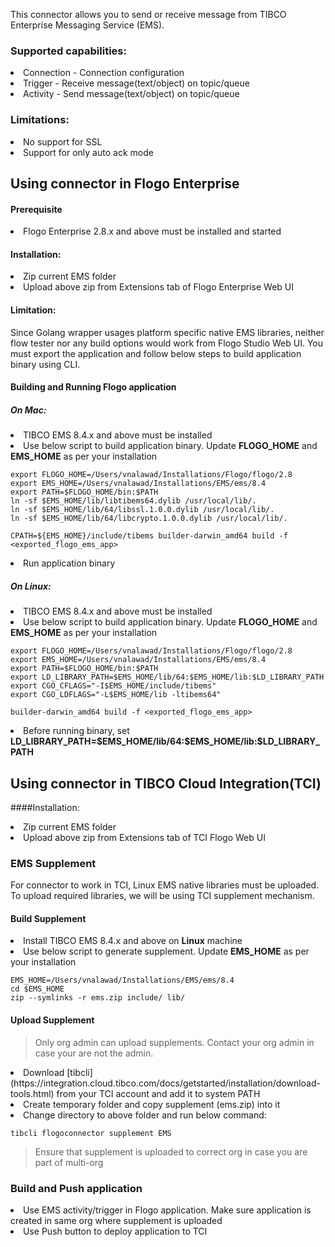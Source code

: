 This connector allows you to send or receive message from TIBCO Enterprise Messaging Service (EMS).

### Supported capabilities:
<li> Connection - Connection configuration</li>
<li> Trigger - Receive message(text/object) on topic/queue</li>
<li> Activity - Send message(text/object) on topic/queue</li>

### Limitations:
<li> No support for SSL</li>
<li> Support for only auto ack mode</li>

## Using connector in Flogo Enterprise
#### Prerequisite
<li> Flogo Enterprise 2.8.x and above must be installed and started</li>

#### Installation:
<li> Zip current EMS folder</li>
<li> Upload above zip from Extensions tab of Flogo Enterprise Web UI</li>

#### Limitation:
Since Golang wrapper usages platform specific native EMS libraries, neither flow tester nor any build options would work from Flogo Studio Web UI.
You must export the application and follow below steps to build application binary using CLI.

#### Building and Running Flogo application

##### On Mac:
<li> TIBCO EMS 8.4.x and above must be installed</li>
<li> Use below script to build application binary. Update <b>FLOGO_HOME</b> and <b>EMS_HOME</b> as per your installation</li>

```
export FLOGO_HOME=/Users/vnalawad/Installations/Flogo/flogo/2.8
export EMS_HOME=/Users/vnalawad/Installations/EMS/ems/8.4
export PATH=$FLOGO_HOME/bin:$PATH
ln -sf $EMS_HOME/lib/libtibems64.dylib /usr/local/lib/.
ln -sf $EMS_HOME/lib/64/libssl.1.0.0.dylib /usr/local/lib/.
ln -sf $EMS_HOME/lib/64/libcrypto.1.0.0.dylib /usr/local/lib/.

CPATH=${EMS_HOME}/include/tibems builder-darwin_amd64 build -f <exported_flogo_ems_app>
```
<li> Run application binary
 
##### On Linux:
<li> TIBCO EMS 8.4.x and above must be installed</li>
<li> Use below script to build application binary. Update <b>FLOGO_HOME</b> and <b>EMS_HOME</b> as per your installation</li>

```
export FLOGO_HOME=/Users/vnalawad/Installations/Flogo/flogo/2.8
export EMS_HOME=/Users/vnalawad/Installations/EMS/ems/8.4
export PATH=$FLOGO_HOME/bin:$PATH
export LD_LIBRARY_PATH=$EMS_HOME/lib/64:$EMS_HOME/lib:$LD_LIBRARY_PATH
export CGO_CFLAGS="-I$EMS_HOME/include/tibems"
export CGO_LDFLAGS="-L$EMS_HOME/lib -ltibems64"

builder-darwin_amd64 build -f <exported_flogo_ems_app>
```
<li> Before running binary, set <b>LD_LIBRARY_PATH=$EMS_HOME/lib/64:$EMS_HOME/lib:$LD_LIBRARY_PATH</b> 

## Using connector in TIBCO Cloud Integration(TCI)
####Installation:
<li> Zip current EMS folder</li>
<li> Upload above zip from Extensions tab of TCI Flogo Web UI</li>

### EMS Supplement
For connector to work in TCI, Linux EMS native libraries must be uploaded. To upload required libraries, we will be using TCI supplement mechanism.

#### Build Supplement
<li> Install TIBCO EMS 8.4.x and above on <b>Linux</b> machine</li>
<li> Use below script to generate supplement. Update <b>EMS_HOME</b> as per your installation</li>

```
EMS_HOME=/Users/vnalawad/Installations/EMS/ems/8.4
cd $EMS_HOME
zip --symlinks -r ems.zip include/ lib/
```
#### Upload Supplement
> Only org admin can upload supplements. Contact your org admin in case your are not the admin.

<li> Download [tibcli](https://integration.cloud.tibco.com/docs/getstarted/installation/download-tools.html) from your TCI account and add it to system PATH</li>
<li> Create temporary folder and copy supplement (ems.zip) into it </li>
<li> Change directory to above folder and run below command: </li>

```
tibcli flogoconnector supplement EMS
```
> Ensure that supplement is uploaded to correct org in case you are part of multi-org

### Build and Push application
<li> Use EMS activity/trigger in Flogo application. Make sure application is created in same org where supplement is uploaded</li>
<li> Use Push button to deploy application to TCI </li>

